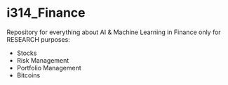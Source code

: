 # i314_Finance

Repository for everything about AI & Machine Learning in Finance only for RESEARCH purposes:

- Stocks
- Risk Management
- Portfolio Management
- Bitcoins
